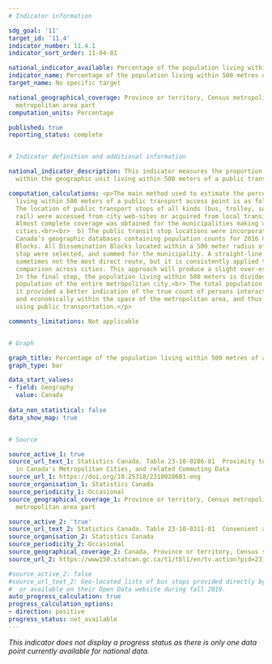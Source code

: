 ```yaml
---
# Indicator information

sdg_goal: '11'
target_id: '11.4'
indicator_number: 11.4.1
indicator_sort_order: 11-04-01

national_indicator_available: Percentage of the population living within 500 metres of a public transport stop
indicator_name: Percentage of the population living within 500 metres of a public transport stop
target_name: No specific target

national_geographical_coverage: Province or territory, Census metropolitan area, Census
  metropolitan area part
computation_units: Percentage

published: true
reporting_status: complete


# Indicator definition and additional information

national_indicator_description: This indicator measures the proportion of the population
  within the geographic unit living within 500 meters of a public transit stop.

computation_calculations: <p>The main method used to estimate the percentage of Canadians
  living within 500 meters of a public transport access point is as follows:<br><br>  a)
  The location of public transport stops of all kinds (bus, trolley, surface and underground
  rail) were accessed from city web-sites or acquired from local transit authorities.
  Almost complete coverage was obtained for the municipalities making up the 35 metropolitan
  cities.<br><br>  b) The public transit stop locations were incorporated within Statistics
  Canada’s geographic databases containing population counts for 2016 Census Dissemination
  Blocks. All Dissemination Blocks located within a 500 meter radius of a transit
  stop were selected, and summed for the municipality. A straight-line distance is
  sometimes not the most direct route, but it is consistently applied to facilitate
  comparison across cities. This approach will produce a slight over-estimate.<br><br>  c)
  In the final step, the population living within 500 meters is divided by the total
  population of the entire metropolitan city.<br> The total population is used, as
  it provided a better indication of the true count of persons interacting socially
  and economically within the space of the metropolitan area, and thus potentially
  using public transportation.</p>

comments_limitations: Not applicable


# Graph 

graph_title: Percentage of the population living within 500 metres of a public transport stop
graph_type: bar

data_start_values:
- field: Geography
  value: Canada
 
data_non_statistical: false
data_show_map: true


# Source

source_active_1: true
source_url_text_1: Statistics Canada. Table 23-10-0286-01  Proximity to Public Transportation
  in Canada's Metropolitan Cities, and related Commuting Data
source_url_1: https://doi.org/10.25318/2310028601-eng
source_organisation_1: Statistics Canada
source_periodicity_1: Occasional
source_geographical_coverage_1: Province or territory, Census metropolitan area, Census
  metropolitan area part

source_active_2: 'true'
source_url_text_2: Statistics Canada. Table 23-10-0311-01  Convenient access to public transport by geography, gender, age, income after tax
source_organisation_2: Statistics Canada
source_periodicity_2: Occasional
source_geographical_coverage_2: Canada, Province or territory, Census subdivision, Census metropolitan area, Census agglomeration, Census metropolitan area part
source_url_2: https://www150.statcan.gc.ca/t1/tbl1/en/tv.action?pid=2310031101

#source_active_2: false
#source_url_text_2: Geo-located lists of bus stops provided directly by the municipalities
#  or available on their Open Data website during fall 2019.
auto_progress_calculation: true
progress_calculation_options:
- direction: positive
progress_status: not_available
---
```

<i>This indicator does not display a progress status as there is only one data point currently available for national data.</i>